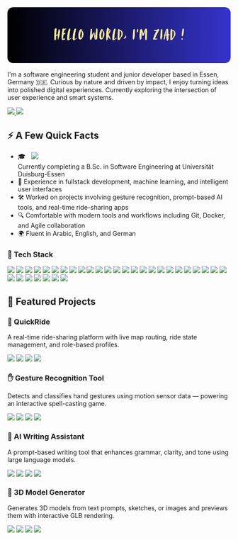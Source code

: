 <img src="https://raw.githubusercontent.com/GrayCloud98/GrayCloud98/main/banner.png" alt="Hello World, I'm Ziad" />

<p>
  I'm a software engineering student and junior developer based in Essen, Germany 🇩🇪. Curious by nature and driven by impact, I enjoy turning ideas into polished digital experiences. Currently exploring the intersection of user experience and smart systems.
</p>
<p>
  <a href="mailto:ziad.morsy1998@hotmail.com">
    <img src="https://img.shields.io/badge/Email-ziad.morsy1998%40hotmail.com-4B4B4B?style=flat-square&logo=maildotru&logoColor=white" />
  </a>
  <a href="https://www.linkedin.com/in/ziad-morsy-bb9b84181/">
    <img src="https://img.shields.io/badge/LinkedIn-Ziad_Morsy-0077B5?style=flat-square&logo=linkedin" />
  </a>
</p>

<h2>⚡ A Few Quick Facts</h2>
<img align="right" src="https://media1.giphy.com/media/13HgwGsXF0aiGY/giphy.gif" width="450" />
<ul>
  <li>🎓 Currently completing a B.Sc. in Software Engineering at Universität Duisburg-Essen</li>
  <li>🧠 Experience in fullstack development, machine learning, and intelligent user interfaces</li>
  <li>🛠️ Worked on projects involving gesture recognition, prompt-based AI tools, and real-time ride-sharing apps</li>
  <li>🔍 Comfortable with modern tools and workflows including Git, Docker, and Agile collaboration</li>
  <li>🌍 Fluent in Arabic, English, and German</li>
</ul>

<h3>🚀 Tech Stack</h3>
<p>
  <!-- Languages -->
  <img src="https://img.shields.io/badge/Java-007396?style=flat-square&logo=java&logoColor=white"/>
  <img src="https://img.shields.io/badge/JavaScript-F7DF1E?style=flat-square&logo=javascript&logoColor=black"/>
  <img src="https://img.shields.io/badge/TypeScript-3178C6?style=flat-square&logo=typescript&logoColor=white"/>
  <img src="https://img.shields.io/badge/Python-3776AB?style=flat-square&logo=python&logoColor=white"/>
  <img src="https://img.shields.io/badge/PHP-777BB4?style=flat-square&logo=php&logoColor=white"/>
  <img src="https://img.shields.io/badge/SQL-003B57?style=flat-square&logo=postgresql&logoColor=white"/>
  <img src="https://img.shields.io/badge/Go-00ADD8?style=flat-square&logo=go&logoColor=white"/>

  <!-- Frameworks & Libraries -->
  <img src="https://img.shields.io/badge/Angular-DD0031?style=flat-square&logo=angular&logoColor=white"/>
  <img src="https://img.shields.io/badge/React-61DAFB?style=flat-square&logo=react&logoColor=black"/>
  <img src="https://img.shields.io/badge/Spring_Boot-6DB33F?style=flat-square&logo=spring-boot&logoColor=white"/>
  <img src="https://img.shields.io/badge/Node.js-339933?style=flat-square&logo=node.js&logoColor=white"/>
  <img src="https://img.shields.io/badge/Express.js-000000?style=flat-square&logo=express&logoColor=white"/>

  <!-- Tools & Platforms -->
  <img src="https://img.shields.io/badge/Git-F05032?style=flat-square&logo=git&logoColor=white"/>
  <img src="https://img.shields.io/badge/GitHub-181717?style=flat-square&logo=github&logoColor=white"/>
  <img src="https://img.shields.io/badge/Docker-2496ED?style=flat-square&logo=docker&logoColor=white"/>
  <img src="https://img.shields.io/badge/Maven-C71A36?style=flat-square&logo=apachemaven&logoColor=white"/>
  <img src="https://img.shields.io/badge/Postman-FF6C37?style=flat-square&logo=postman&logoColor=white"/>
  <img src="https://img.shields.io/badge/IntelliJ-000000?style=flat-square&logo=intellijidea&logoColor=white"/>
  <img src="https://img.shields.io/badge/VS_Code-007ACC?style=flat-square&logo=visualstudiocode&logoColor=white"/>

  <!-- Web & UI -->
  <img src="https://img.shields.io/badge/HTML5-E34F26?style=flat-square&logo=html5&logoColor=white"/>
  <img src="https://img.shields.io/badge/CSS3-1572B6?style=flat-square&logo=css3&logoColor=white"/>
  <img src="https://img.shields.io/badge/Figma-F24E1E?style=flat-square&logo=figma&logoColor=white"/>

  <!-- Backend & APIs -->
  <img src="https://img.shields.io/badge/REST_API-FF6F00?style=flat-square&logo=api&logoColor=white"/>
  <img src="https://img.shields.io/badge/JWT-000000?style=flat-square&logo=jsonwebtokens&logoColor=white"/>
  <img src="https://img.shields.io/badge/WebSockets-4285F4?style=flat-square&logo=websocket&logoColor=white"/>
  <img src="https://img.shields.io/badge/Firebase-FFCA28?style=flat-square&logo=firebase&logoColor=black"/>
  <img src="https://img.shields.io/badge/PostgreSQL-4169E1?style=flat-square&logo=postgresql&logoColor=white"/>
  <img src="https://img.shields.io/badge/MySQL-4479A1?style=flat-square&logo=mysql&logoColor=white"/>

  <!-- Mobile Development -->
  <img src="https://img.shields.io/badge/Flutter-02569B?style=flat-square&logo=flutter&logoColor=white"/>
  <img src="https://img.shields.io/badge/Dart-0175C2?style=flat-square&logo=dart&logoColor=white"/>
  <img src="https://img.shields.io/badge/Xcode-1575F9?style=flat-square&logo=xcode&logoColor=white"/>
  <img src="https://img.shields.io/badge/CocoaPods-E41F26?style=flat-square&logo=cocoapods&logoColor=white"/>
</p>

<h2>📂 Featured Projects</h2>

<h3>🚗 QuickRide</h3>
<p>A real-time ride-sharing platform with live map routing, ride state management, and role-based profiles.</p>
<p>
  <img src="https://img.shields.io/badge/Angular-DD0031?style=flat-square&logo=angular&logoColor=white"/>
  <img src="https://img.shields.io/badge/Spring_Boot-6DB33F?style=flat-square&logo=springboot&logoColor=white"/>
  <img src="https://img.shields.io/badge/WebSockets-4285F4?style=flat-square&logo=websocket&logoColor=white"/>
  <img src="https://img.shields.io/badge/H2-004d99?style=flat-square&logo=datagrip&logoColor=white"/>
</p>

<h3>✋ Gesture Recognition Tool</h3>
<p>Detects and classifies hand gestures using motion sensor data — powering an interactive spell-casting game.</p>
<p>
  <img src="https://img.shields.io/badge/TensorFlow-FF6F00?style=flat-square&logo=tensorflow&logoColor=white"/>
  <img src="https://img.shields.io/badge/Streamlit-FF4B4B?style=flat-square&logo=streamlit&logoColor=white"/>
  <img src="https://img.shields.io/badge/Python-3776AB?style=flat-square&logo=python&logoColor=white"/>
  <img src="https://img.shields.io/badge/Data Collection-000000?style=flat-square&logo=simpleanalytics&logoColor=white"/>
</p>

<h3>🧠 AI Writing Assistant</h3>
<p>A prompt-based writing tool that enhances grammar, clarity, and tone using large language models.</p>
<p>
  <img src="https://img.shields.io/badge/FastAPI-009688?style=flat-square&logo=fastapi&logoColor=white"/>
  <img src="https://img.shields.io/badge/Streamlit-FF4B4B?style=flat-square&logo=streamlit&logoColor=white"/>
  <img src="https://img.shields.io/badge/Ollama-000000?style=flat-square&logoColor=white" />
  <img src="https://img.shields.io/badge/Markdown-000000?style=flat-square&logo=markdown&logoColor=white"/>
</p>

<h3>🧊 3D Model Generator</h3>
<p>Generates 3D models from text prompts, sketches, or images and previews them with interactive GLB rendering.</p>
<p>
  <img src="https://img.shields.io/badge/FastAPI-009688?style=flat-square&logo=fastapi&logoColor=white"/>
  <img src="https://img.shields.io/badge/Streamlit-FF4B4B?style=flat-square&logo=streamlit&logoColor=white"/>
  <img src="https://img.shields.io/badge/Three.js-000000?style=flat-square&logo=three.js&logoColor=white"/>
  <img src="https://img.shields.io/badge/Generative AI-FFAE00?style=flat-square&logo=adobecreativecloud&logoColor=white"/>
</p>
